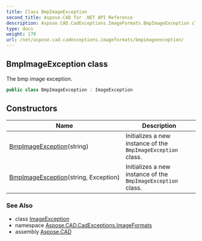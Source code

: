 ```yaml
---
title: Class BmpImageException
second_title: Aspose.CAD for .NET API Reference
description: Aspose.CAD.CadExceptions.ImageFormats.BmpImageException class. The bmp image exception
type: docs
weight: 170
url: /net/aspose.cad.cadexceptions.imageformats/bmpimageexception/
---
```

## BmpImageException class

The bmp image exception.

```csharp
public class BmpImageException : ImageException
```

## Constructors

| Name | Description |
| --- | --- |
| [BmpImageException](bmpimageexception/#constructor)(string) | Initializes a new instance of the `BmpImageException` class. |
| [BmpImageException](bmpimageexception/#constructor_1)(string, Exception) | Initializes a new instance of the `BmpImageException` class. |

### See Also

* class [ImageException](../../aspose.cad.cadexceptions/imageexception/)
* namespace [Aspose.CAD.CadExceptions.ImageFormats](../../aspose.cad.cadexceptions.imageformats/)
* assembly [Aspose.CAD](../../)


